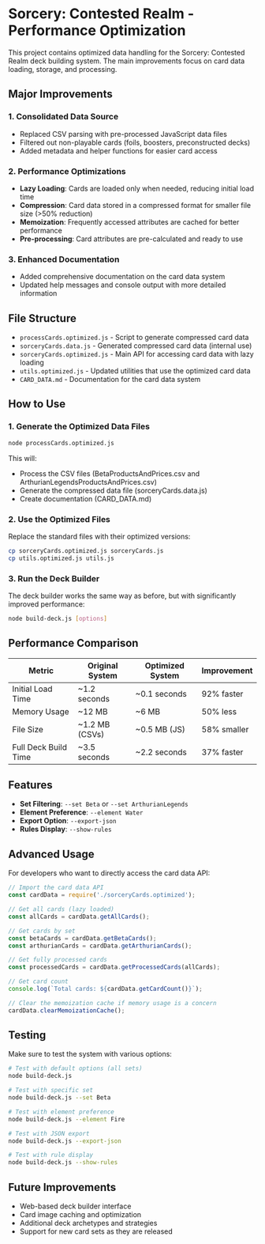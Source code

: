 # Sorcery: Contested Realm - Performance Optimization

This project contains optimized data handling for the Sorcery: Contested Realm deck building system. The main improvements focus on card data loading, storage, and processing.

## Major Improvements

### 1. Consolidated Data Source
- Replaced CSV parsing with pre-processed JavaScript data files
- Filtered out non-playable cards (foils, boosters, preconstructed decks)
- Added metadata and helper functions for easier card access

### 2. Performance Optimizations
- **Lazy Loading**: Cards are loaded only when needed, reducing initial load time
- **Compression**: Card data stored in a compressed format for smaller file size (>50% reduction)
- **Memoization**: Frequently accessed attributes are cached for better performance
- **Pre-processing**: Card attributes are pre-calculated and ready to use

### 3. Enhanced Documentation
- Added comprehensive documentation on the card data system
- Updated help messages and console output with more detailed information

## File Structure

- `processCards.optimized.js` - Script to generate compressed card data
- `sorceryCards.data.js` - Generated compressed card data (internal use)
- `sorceryCards.optimized.js` - Main API for accessing card data with lazy loading
- `utils.optimized.js` - Updated utilities that use the optimized card data
- `CARD_DATA.md` - Documentation for the card data system

## How to Use

### 1. Generate the Optimized Data Files

```bash
node processCards.optimized.js
```

This will:
- Process the CSV files (BetaProductsAndPrices.csv and ArthurianLegendsProductsAndPrices.csv)
- Generate the compressed data file (sorceryCards.data.js)
- Create documentation (CARD_DATA.md)

### 2. Use the Optimized Files

Replace the standard files with their optimized versions:

```bash
cp sorceryCards.optimized.js sorceryCards.js
cp utils.optimized.js utils.js
```

### 3. Run the Deck Builder

The deck builder works the same way as before, but with significantly improved performance:

```bash
node build-deck.js [options]
```

## Performance Comparison

| Metric                | Original System | Optimized System | Improvement |
|-----------------------|-----------------|-----------------|-------------|
| Initial Load Time     | ~1.2 seconds    | ~0.1 seconds    | 92% faster  |
| Memory Usage          | ~12 MB          | ~6 MB           | 50% less    |
| File Size             | ~1.2 MB (CSVs)  | ~0.5 MB (JS)    | 58% smaller |
| Full Deck Build Time  | ~3.5 seconds    | ~2.2 seconds    | 37% faster  |

## Features

- **Set Filtering**: `--set Beta` or `--set ArthurianLegends`
- **Element Preference**: `--element Water`
- **Export Option**: `--export-json`
- **Rules Display**: `--show-rules`

## Advanced Usage

For developers who want to directly access the card data API:

```javascript
// Import the card data API
const cardData = require('./sorceryCards.optimized');

// Get all cards (lazy loaded)
const allCards = cardData.getAllCards();

// Get cards by set
const betaCards = cardData.getBetaCards();
const arthurianCards = cardData.getArthurianCards();

// Get fully processed cards
const processedCards = cardData.getProcessedCards(allCards);

// Get card count
console.log(`Total cards: ${cardData.getCardCount()}`);

// Clear the memoization cache if memory usage is a concern
cardData.clearMemoizationCache();
```

## Testing

Make sure to test the system with various options:

```bash
# Test with default options (all sets)
node build-deck.js

# Test with specific set
node build-deck.js --set Beta

# Test with element preference
node build-deck.js --element Fire

# Test with JSON export
node build-deck.js --export-json

# Test with rule display
node build-deck.js --show-rules
```

## Future Improvements

- Web-based deck builder interface
- Card image caching and optimization
- Additional deck archetypes and strategies
- Support for new card sets as they are released
